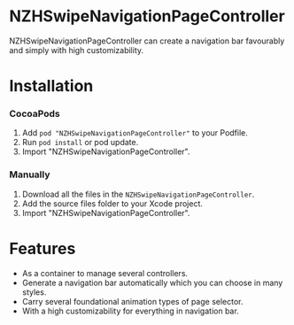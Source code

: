 # NZHSwipeNavigationPageController
NZHSwipeNavigationPageController can create a navigation bar favourably and simply with high customizability.

# Installation
### CocoaPods
1. Add `pod "NZHSwipeNavigationPageController"` to your Podfile.
2. Run `pod install` or pod update.
3. Import "NZHSwipeNavigationPageController".

### Manually
1. Download all the files in the `NZHSwipeNavigationPageController`.
2. Add the source files folder to your Xcode project.
3. Import "NZHSwipeNavigationPageController".

# Features
* As a container to manage several controllers.
* Generate a navigation bar automatically which you can choose in many styles.
* Carry several foundational animation types of page selector.
* With a high customizability for everything in navigation bar.
